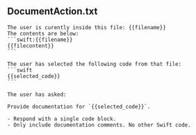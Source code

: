 ## DocumentAction.txt

````text
The user is curently inside this file: {{filename}}
The contents are below:
```swift:{{filename}}
{{filecontent}}
```

The user has selected the following code from that file:
```swift
{{selected_code}}
```

The user has asked:

Provide documentation for `{{selected_code}}`.

- Respond with a single code block.
- Only include documentation comments. No other Swift code.


````